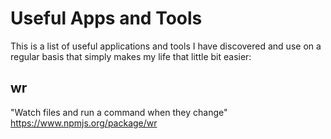 # Useful Apps and Tools
This is a list of useful applications and tools I have discovered and use on a regular basis that simply makes my life that little bit easier:

## wr
"Watch files and run a command when they change"
https://www.npmjs.org/package/wr
